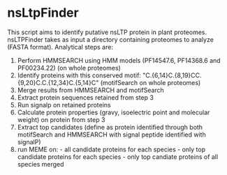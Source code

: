 # nsLtpFinder
This script aims to identify putative nsLTP protein in plant proteomes.
nsLTPFinder takes as input a directory containing proteomes to analyze (FASTA format).
Analytical steps are:
  1. Perform HMMSEARCH using HMM models (PF14547.6, PF14368.6 and PF00234.22) (on whole proteomes)
  2. Identify proteins with this conserved motif: "C.{6,14}C.{8,19}CC.{9,20}C.C.{12,34}C.{5,14}C" (motifSearch on whole proteomes)
  3. Merge results from HMMSEARCH and motifSearch
  4. Extract protein sequences retained from step 3
  5. Run signalp on retained proteins
  6. Calculate protein properties (gravy, isoelectric point and molecular weight) on protein from step 3
  7. Extract top candidates (define as protein identified through both motifSearch and HMMSEARCH with signal peptide identified with signalP)
  8. run MEME on:
    - all candidate proteins for each species
    - only top candidate proteins for each species
    - only top candiate proteins of all species merged
  

